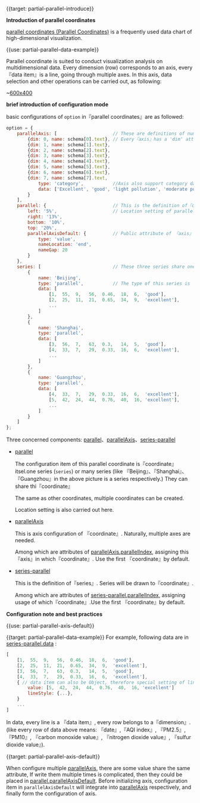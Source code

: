 {{target: partial-parallel-introduce}}

**Introduction of parallel coordinates**

[parallel coordinates (Parallel Coordinates)](https://en.wikipedia.org/wiki/Parallel_coordinates) is a frequently used data chart of  high-dimensional visualization.

{{use: partial-parallel-data-example}}

Parallel coordinate is suited to conduct visualization analysis on multidimensional data. Every dimension (row) corresponds to an axis, every『data item』is a line, going through multiple axes. In this axis, data selection and other operations can be carried out, as following:

~[600x400](${galleryViewPath}doc-example/parallel-all&edit=1&reset=1)



**brief introduction of configuration mode**

basic configurations of `option` in『parallel coordinates』are as followed: 

```javascript
option = {
    parallelAxis: [                     // These are definitions of numerous 『axis』
        {dim: 0, name: schema[0].text}, // Every『axis』has a 'dim' attribute, representing dimension number of axis.
        {dim: 1, name: schema[1].text},
        {dim: 2, name: schema[2].text},
        {dim: 3, name: schema[3].text},
        {dim: 4, name: schema[4].text},
        {dim: 5, name: schema[5].text},
        {dim: 6, name: schema[6].text},
        {dim: 7, name: schema[7].text,
            type: 'category',           //Axis also support category data 
            data: ['Excellent', 'good', 'light pollution', 'moderate pollution', 'heavy pollution', 'severe pollution']
        }
    ],
    parallel: {                         // This is the definition of『coordinate』
        left: '5%',                     // Location setting of parallel coordinate
        right: '13%',
        bottom: '10%',
        top: '20%',
        parallelAxisDefault: {          // Public attribute of 『axis』can be set here to aviod repeated writing.
            type: 'value',
            nameLocation: 'end',
            nameGap: 20
        }
    },
    series: [                           // These three series share one parallel coordinate
        {
            name: 'Beijing',
            type: 'parallel',           // The type of this series is 'parallel'
            data: [
                [1,  55,  9,   56,  0.46,  18,  6,  'good'],
                [2,  25,  11,  21,  0.65,  34,  9,  'excellent'],
                ...
            ]
        },
        {
            name: 'Shanghai',
            type: 'parallel',
            data: [
                [3,  56,  7,   63,  0.3,   14,  5,  'good'],
                [4,  33,  7,   29,  0.33,  16,  6,  'excellent'],
                ...
            ]
        },
        {
            name: 'Guangzhou',
            type: 'parallel',
            data: [
                [4,  33,  7,   29,  0.33,  16,  6,  'excellent'],
                [5,  42,  24,  44,  0.76,  40,  16, 'excellent'],
                ...
            ]
        }
    ]
};
```

Three concerned components: [parallel](~parallel)、[parallelAxis](~parallelAxis)、[series-parallel](~series-parallel)

+ [parallel](~parallel)

    The configuration item of this parallel coordinate is『coordinate』itsel.one series (`series`) or many series (like 『Beijing』、『Shanghai』、『Guangzhou』in the above picture is a series respectively.) They can share thi『coordinate』

    The same as other coordinates, multiple coordinates can be created.

    Location setting is also carried out here.

+ [parallelAxis](~parallelAxis)

    This is axis configuration of 『coordinate』. Naturally, multiple axes are needed.

    Among which are attributes of  [parallelAxis.parallelIndex](~parallelAxis.parallelIndex), assigning this『axis』in which『coordinate』. Use the first 『coordinate』by default.

+ [series-parallel](~series-parallel)

    This is the definition of『series』. Series will be drawn to『coordinate』.

    Among which are attributes of [series-parallel.parallelIndex](~series-parallel.parallelIndex), assigning usage of which『coordinate』.Use the first 『coordinate』by default.

**Configuration note and best practices**

{{use: partial-parallel-axis-default}}





{{target: partial-parallel-data-example}}
For example, following data are in [series-parallel.data](~series-parallel.data) : 

```javascript
[
    [1,  55,  9,   56,  0.46,  18,  6,  'good'],
    [2,  25,  11,  21,  0.65,  34,  9,  'excellent'],
    [3,  56,  7,   63,  0.3,   14,  5,  'good'],
    [4,  33,  7,   29,  0.33,  16,  6,  'excellent'],
    { // data item can also be Object, therefore special setting of lines can be included.
        value: [5,  42,  24,  44,  0.76,  40,  16, 'excellent']
        lineStyle: {...},
    }
    ...
]
```
In data, every line is a 『data item』, every row belongs to a『dimension』. (like every row of data above means: 『date』,『AQI index』, 『PM2.5』, 『PM10』, 『carbon monoxide value』, 『nitrogen dioxide value』, 『sulfur dioxide value』). 




{{target: partial-parallel-axis-default}}

When configure multiple [parallelAxis](~parallelAxis), there are some value share the same attribute, If write them multiple times is complicated, then they could be placed in [parallel.parallelAxisDefault](~parallel.parallelAxisDefault). Before initializing axis, configuration item in `parallelAxisDefault` will integrate into [parallelAxis](~parallelAxis) respectively, and finally form the configuration of axis.

